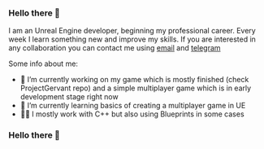 ### Hello there 👋

I am an Unreal Engine developer, beginning my professional career. Every week I learn something new and improve my skills. 
If you are interested in any collaboration you can contact me using <a href="mailto:g.i.tedeev@gmail.com " target="_blank">email</a> and <a href="https://t.me/GeorgiiTedeev " target="_blank">telegram</a>

Some info about me:
- 🔭 I’m currently working on my game which is mostly finished (check ProjectGervant repo) and a simple multiplayer game which is in early development stage right now
- 🌱 I’m currently learning basics of creating a multiplayer game in UE
- 👨‍💻 I mostly work with C++ but also using Blueprints in some cases

### Hello there 👋
<!--
**3sSTheProgrammer/3sSTheProgrammer** is a ✨ _special_ ✨ repository because its `README.md` (this file) appears on your GitHub profile.

Here are some ideas to get you started:

- 🔭 I’m currently working on ...
- 🌱 I’m currently learning ...
- 👯 I’m looking to collaborate on ...
- 🤔 I’m looking for help with ...
- 💬 Ask me about ...
- 📫 How to reach me: ...
- 😄 Pronouns: ...
- ⚡ Fun fact: ...
-->
